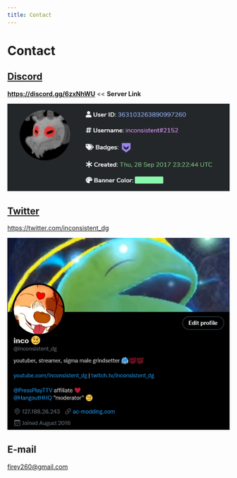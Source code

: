 ```yaml
---
title: Contact
---
```


# Contact

## [Discord](https://discord.gg/6zxNhWU)
**https://discord.gg/6zxNhWU** << **Server Link**

<img src="./assets/images/contact/inconsistent-2152.png"> 

## [Twitter](https://twitter.com/inconsistent_dg)
https://twitter.com/inconsistent_dg

<img src="./assets/images/contact/inco.png"> 


## E-mail
<a href="mailto:firey260@gmail.com">firey260@gmail.com</a>
